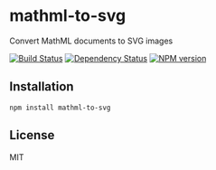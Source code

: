 # mathml-to-svg

Convert MathML documents to SVG images

[![Build Status](https://travis-ci.org/ForbesLindesay/mathml-to-svg.png?branch=master)](https://travis-ci.org/ForbesLindesay/mathml-to-svg)
[![Dependency Status](https://david-dm.org/ForbesLindesay/mathml-to-svg.png)](https://gemnasium.com/ForbesLindesay/mathml-to-svg)
[![NPM version](https://img.shields.io/npm/v/mathml-to-svg.svg)](https://www.npmjs.com/package/mathml-to-svg)

## Installation

    npm install mathml-to-svg

## License

  MIT
